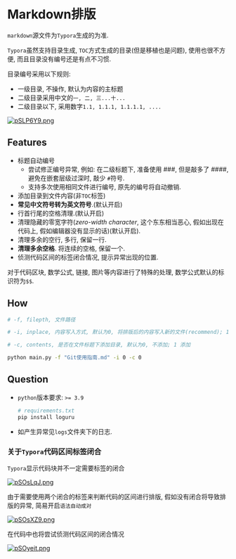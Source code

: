 # Markdown排版

`markdown`源文件为`Typora`生成的为准.

`Typora`虽然支持目录生成, `TOC`方式生成的目录(但是移植也是问题), 使用也很不方便, 而且目录没有编号还是有点不习惯.

目录编号采用以下规则:

- 一级目录, 不操作, 默认为内容的主标题
- 二级目录采用中文的`一, 二, 三...十...`
- 二级目录以下, 采用数字`1.1, 1.1.1, 1.1.1.1, ....`

[![pSLP6Y9.png](https://s1.ax1x.com/2023/02/18/pSLP6Y9.png)](https://imgse.com/i/pSLP6Y9)

## Features

- 标题自动编号
  - 尝试修正编号异常, 例如: 在二级标题下, 准备使用 \#\#\#, 但是敲多了 \#\#\#\#, 避免在嵌套层级过深时, 敲少 `#`符号.
  - 支持多次使用相同文件进行编号, 原先的编号将自动撤销.
- 添加目录到文件内容(非`TOC`标签)
- **常见中文符号转为英文符号**.(默认开启)
- 行首行尾的空格清理.(默认开启)
- 清理隐藏的零宽字符(*zero-width character*, 这个东东相当恶心, 假如出现在代码上, 假如编辑器没有显示的话)(默认开启).
- 清理多余的空行, 多行, 保留一行.
- **清理多余空格**. 将连续的空格, 保留一个.
- 侦测代码区间的标签闭合情况, 提示异常出现的位置.

对于代码区块, 数学公式, 链接, 图片等内容进行了特殊的处理, 数学公式默认的标识符为`$$`.

## How

```bash
# -f, filepth, 文件路径

# -i, inplace, 内容写入方式, 默认为0, 将排版后的内容写入新的文件(recommend); 1, 覆盖原文件

# -c, contents, 是否在文件标题下添加目录, 默认为0, 不添加; 1 添加

python main.py -f "Git使用指南.md" -i 0 -c 0
```

## Question

- `python`版本要求: `>= 3.9`

  ```bash
  # requirements.txt
  pip install loguru
  ```

- 如产生异常见`logs`文件夹下的日志.

### 关于`Typora`代码区间标签闭合

`Typora`显示代码块并不一定需要标签的闭合

[![pSOsLqJ.png](https://s1.ax1x.com/2023/02/20/pSOsLqJ.png)](https://imgse.com/i/pSOsLqJ)

由于需要使用两个闭合的标签来判断代码的区间进行排版, 假如没有闭合将导致排版的异常, 简易开启`语法自动成对`

[![pSOsXZ9.png](https://s1.ax1x.com/2023/02/20/pSOsXZ9.png)](https://imgse.com/i/pSOsXZ9)

在代码中也将尝试侦测代码区间的闭合情况

[![pSOyeit.png](https://s1.ax1x.com/2023/02/20/pSOyeit.png)](https://imgse.com/i/pSOyeit)
